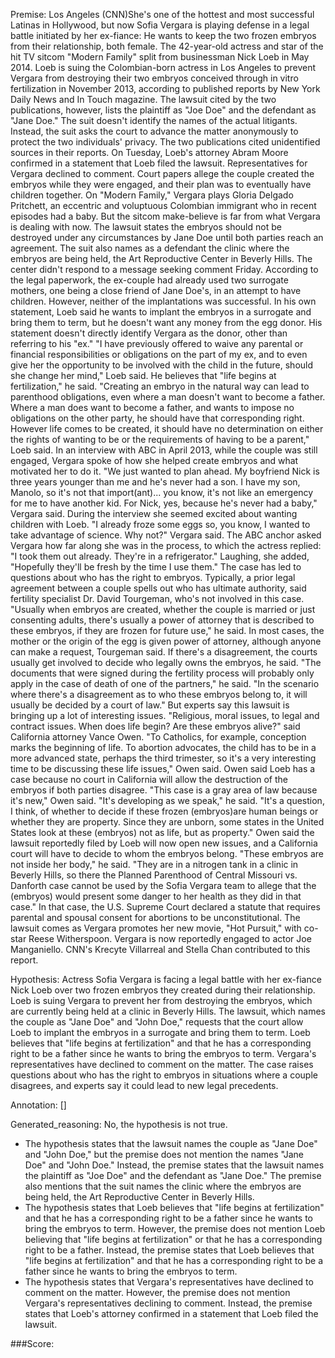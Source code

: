 
Premise:
Los Angeles (CNN)She's one of the hottest and most successful Latinas in Hollywood, but now Sofia Vergara is playing defense in a legal battle initiated by her ex-fiance: He wants to keep the two frozen embryos from their relationship, both female. The 42-year-old actress and star of the hit TV sitcom "Modern Family" split from businessman Nick Loeb in May 2014. Loeb is suing the Colombian-born actress in Los Angeles to prevent Vergara from destroying their two embryos conceived through in vitro fertilization in November 2013, according to published reports by New York Daily News and In Touch magazine. The lawsuit cited by the two publications, however, lists the plaintiff as "Joe Doe" and the defendant as "Jane Doe." The suit doesn't identify the names of the actual litigants. Instead, the suit asks the court to advance the matter anonymously to protect the two individuals' privacy. The two publications cited unidentified sources in their reports. On Tuesday, Loeb's attorney Abram Moore confirmed in a statement that Loeb filed the lawsuit. Representatives for Vergara declined to comment. Court papers allege the couple created the embryos while they were engaged, and their plan was to eventually have children together. On "Modern Family," Vergara plays Gloria Delgado Pritchett, an eccentric and voluptuous Colombian immigrant who in recent episodes had a baby. But the sitcom make-believe is far from what Vergara is dealing with now. The lawsuit states the embryos should not be destroyed under any circumstances by Jane Doe until both parties reach an agreement. The suit also names as a defendant the clinic where the embryos are being held, the Art Reproductive Center in Beverly Hills. The center didn't respond to a message seeking comment Friday. According to the legal paperwork, the ex-couple had already used two surrogate mothers, one being a close friend of Jane Doe's, in an attempt to have children. However, neither of the implantations was successful. In his own statement, Loeb said he wants to implant the embryos in a surrogate and bring them to term, but he doesn't want any money from the egg donor. His statement doesn't directly identify Vergara as the donor, other than referring to his "ex." "I have previously offered to waive any parental or financial responsibilities or obligations on the part of my ex, and to even give her the opportunity to be involved with the child in the future, should she change her mind," Loeb said. He believes that "life begins at fertilization," he said. "Creating an embryo in the natural way can lead to parenthood obligations, even where a man doesn't want to become a father. Where a man does want to become a father, and wants to impose no obligations on the other party, he should have that corresponding right.  However life comes to be created, it should have no determination on either the rights of wanting to be or the requirements of having to be a parent," Loeb said. In an interview with ABC in April 2013, while the couple was still engaged, Vergara spoke of how she helped create embryos and what motivated her to do it. "We just wanted to plan ahead. My boyfriend Nick is three years younger than me and he's never had a son. I have my son, Manolo, so it's not that import(ant)... you know, it's not like an emergency for me to have another kid. For Nick, yes, because he's never had a baby," Vergara said. During the interview she seemed excited about wanting children with Loeb. "I already froze some eggs so, you know, I wanted to take advantage of science. Why not?" Vergara said. The ABC anchor asked Vergara how far along she was in the process, to which the actress replied: "I took them out already. They're in a refrigerator." Laughing, she added, "Hopefully they'll be fresh by the time I use them." The case has led to questions about who has the right to embryos. Typically, a prior legal agreement between a couple spells out who has ultimate authority, said fertility specialist Dr. David Tourgeman, who's not involved in this case. "Usually when embryos are created, whether the couple is married or just consenting adults, there's usually a power of attorney that is described to these embryos, if they are frozen for future use," he said. In most cases, the mother or the origin of the egg is given power of attorney, although anyone can make a request, Tourgeman said. If there's a disagreement, the courts usually get involved to decide who legally owns the embryos, he said. "The documents that were signed during the fertility process will probably only apply in the case of death of one of the partners," he said. "In the scenario where there's a disagreement as to who these embryos belong to, it will usually be decided by a court of law." But experts say this lawsuit is bringing up a lot of interesting issues. "Religious, moral issues, to legal and contract issues. When does life begin? Are these embryos alive?" said California attorney Vance Owen. "To Catholics, for example, conception marks the beginning of life. To abortion advocates, the child has to be in a more advanced state, perhaps the third trimester, so it's a very interesting time to be discussing these life issues," Owen said. Owen said Loeb has a case because no court in California will allow the destruction of the embryos if both parties disagree. "This case is a gray area of law because it's new," Owen said. "It's developing as we speak," he said. "It's a question, I think, of whether to decide if these frozen (embryos)are human beings or whether they are property. Since they are unborn, some states in the United States look at these (embryos) not as life, but as property." Owen said the lawsuit reportedly filed by Loeb will now open new issues, and a California court will have to decide to whom the embryos belong. "These embryos are not inside her body," he said. "They are in a nitrogen tank in a clinic in Beverly Hills, so there the Planned Parenthood of Central Missouri vs. Danforth case cannot be used by the Sofia Vergara team to allege that the (embryos) would present some danger to her health as they did in that case." In that case, the U.S. Supreme Court declared a statute that requires parental and spousal consent for abortions to be unconstitutional. The lawsuit comes as Vergara promotes her new movie, "Hot Pursuit," with co-star Reese Witherspoon. Vergara is now reportedly engaged to actor Joe Manganiello. CNN's Krecyte Villarreal and Stella Chan contributed to this report.


Hypothesis:
Actress Sofia Vergara is facing a legal battle with her ex-fiance Nick Loeb over two frozen embryos they created during their relationship. Loeb is suing Vergara to prevent her from destroying the embryos, which are currently being held at a clinic in Beverly Hills. The lawsuit, which names the couple as "Jane Doe" and "John Doe," requests that the court allow Loeb to implant the embryos in a surrogate and bring them to term. Loeb believes that "life begins at fertilization" and that he has a corresponding right to be a father since he wants to bring the embryos to term. Vergara's representatives have declined to comment on the matter. The case raises questions about who has the right to embryos in situations where a couple disagrees, and experts say it could lead to new legal precedents.

Annotation:
[]

Generated_reasoning:
No, the hypothesis is not true. 
- The hypothesis states that the lawsuit names the couple as "Jane Doe" and "John Doe," but the premise does not mention the names "Jane Doe" and "John Doe." Instead, the premise states that the lawsuit names the plaintiff as "Joe Doe" and the defendant as "Jane Doe." The premise also mentions that the suit names the clinic where the embryos are being held, the Art Reproductive Center in Beverly Hills. 
- The hypothesis states that Loeb believes that "life begins at fertilization" and that he has a corresponding right to be a father since he wants to bring the embryos to term. However, the premise does not mention Loeb believing that "life begins at fertilization" or that he has a corresponding right to be a father. Instead, the premise states that Loeb believes that "life begins at fertilization" and that he has a corresponding right to be a father since he wants to bring the embryos to term. 
- The hypothesis states that Vergara's representatives have declined to comment on the matter. However, the premise does not mention Vergara's representatives declining to comment. Instead, the premise states that Loeb's attorney confirmed in a statement that Loeb filed the lawsuit.

###Score:
